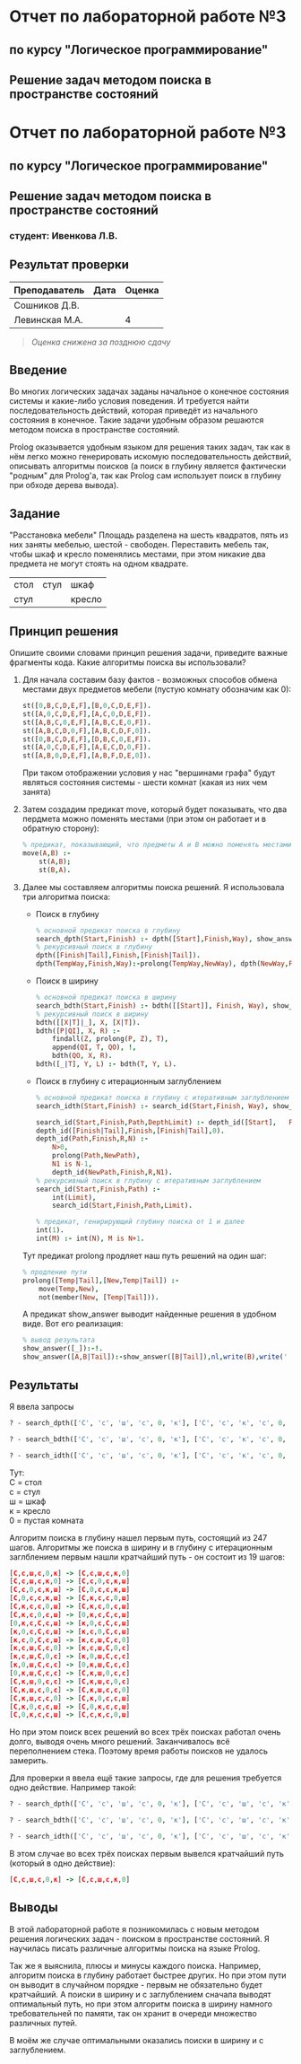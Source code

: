 # Отчет по лабораторной работе №3
## по курсу "Логическое программирование"

## Решение задач методом поиска в пространстве состояний

# Отчет по лабораторной работе №3
## по курсу "Логическое программирование"

## Решение задач методом поиска в пространстве состояний

### студент: Ивенкова Л.В.

## Результат проверки

| Преподаватель     | Дата         |  Оценка       |
|-------------------|--------------|---------------|
| Сошников Д.В. |              |               |
| Левинская М.А.|              |       4       |

> *Оценка снижена за позднюю сдачу*

## Введение

Во многих логических задачах заданы начальное о конечное состояния системы и какие-либо условия поведения. И требуется найти последовательность действий, которая приведёт из начального состояния в конечное. Такие задачи удобным образом решаются методом поиска в пространстве состояний.

Prolog оказывается удобным языком для решения таких задач, так как в нём легко можно генерировать искомую последовательность действий, описывать алгоритмы поисков (а поиск в глубину является фактически "родным" для Prolog'а, так как Prolog сам использует поиск в глубину при обходе дерева вывода).

## Задание

"Расстановка мебели"
Площадь разделена на шесть квадратов, пять из них заняты мебелью, шестой - свободен. Переставить мебель так, чтобы шкаф и кресло поменялись местами, при этом никакие два предмета не могут стоять на одном квадрате.

| | | |
|-|-|-|
| стол | стул | шкаф |
| стул |      | кресло |

## Принцип решения

Опишите своими словами принцип решения задачи, приведите важные фрагменты кода. Какие алгоритмы поиска вы использовали?

1. Для начала составим базу фактов - возможных способов обмена местами двух предметов мебели (пустую комнату обозначим как 0):

   ```prolog
   st([0,B,C,D,E,F],[B,0,C,D,E,F]).
   st([A,0,C,D,E,F],[A,C,0,D,E,F]).
   st([A,B,C,0,E,F],[A,B,C,E,0,F]).
   st([A,B,C,D,0,F],[A,B,C,D,F,0]).
   st([0,B,C,D,E,F],[D,B,C,0,E,F]).
   st([A,0,C,D,E,F],[A,E,C,D,0,F]).
   st([A,B,0,D,E,F],[A,B,F,D,E,0]).
   ```

   При таком отображении условия у нас "вершинами графа" будут являться состояния системы - шести комнат (какая из них чем занята)

2. Затем создадим предикат move, который будет показывать, что два пердмета можно поменять местами (при этом он работает и в обратную сторону):

   ```prolog
   % предикат, показывающий, что предметы A и B можно поменять местами
   move(A,B) :- 
       st(A,B);
       st(B,A).
   ```

3. Далее мы составляем алгоритмы поиска решений. Я использовала три алгоритма поиска:

   - Поиск в глубину

      ```prolog
      % основной предикат поиска в глубину
      search_dpth(Start,Finish) :- dpth([Start],Finish,Way), show_answer(Way).
      % рекурсивный поиск в глубину
      dpth([Finish|Tail],Finish,[Finish|Tail]).
      dpth(TempWay,Finish,Way):-prolong(TempWay,NewWay), dpth(NewWay,Finish,Way).
      ```

   - Поиск в ширину
   
      ```prolog
      % основной предикат поиска в ширину
      search_bdth(Start,Finish) :- bdth([[Start]], Finish, Way), show_answer(Way).
      % рекурсивный поиск в ширину
      bdth([[X|T]|_], X, [X|T]).
      bdth([P|QI], X, R) :- 
          findall(Z, prolong(P, Z), T),
          append(QI, T, QO), !,
          bdth(QO, X, R).
      bdth([_|T], Y, L) :- bdth(T, Y, L).
      ```
   - Поиск в глубину с итерационным заглублением

      ```prolog
      % основной предикат поиска в глубину с итеративным заглублением
      search_idth(Start,Finish) :- search_id(Start,Finish, Way), show_answer(Way).

      search_id(Start,Finish,Path,DepthLimit) :- depth_id([Start],   Finish,Path,DepthLimit).
      depth_id([Finish|Tail],Finish,[Finish|Tail],0).
      depth_id(Path,Finish,R,N) :- 
          N>0,
          prolong(Path,NewPath),
          N1 is N-1,
          depth_id(NewPath,Finish,R,N1).
      % рекурсивный поиск в глубину с итеративным заглублением
      search_id(Start,Finish,Path) :- 
          int(Limit),
          search_id(Start,Finish,Path,Limit).

      % предикат, генирирующий глубину поиска от 1 и далее
      int(1).
      int(M) :- int(N), M is N+1.
      ```

   Тут предикат prolong продляет наш путь решений на один шаг:

   ```prolog
   % продление пути
   prolong([Temp|Tail],[New,Temp|Tail]) :-
       move(Temp,New),
       not(member(New, [Temp|Tail])).
   ```

   А предикат show_answer выводит найденные решения в удобном виде. Вот его реализация:

   ```prolog
   % вывод результата
   show_answer([_]):-!.
   show_answer([A,B|Tail]):-show_answer([B|Tail]),nl,write(B),write(' -> '),write(A).
   ```

## Результаты

Я ввела запросы

```prolog
? - search_dpth(['С', 'с', 'ш', 'с', 0, 'к'], ['С', 'с', 'к', 'с', 0, 'ш']).

? - search_bdth(['С', 'с', 'ш', 'с', 0, 'к'], ['С', 'с', 'к', 'с', 0, 'ш']).

? - search_idth(['С', 'с', 'ш', 'с', 0, 'к'], ['С', 'с', 'к', 'с', 0, 'ш']).
``` 

Тут:  
С = стол  
с = стул  
ш = шкаф  
к = кресло   
0 = пустая комната  

Алгоритм поиска в глубину нашел первым путь, состоящий из 247 шагов. Алгоритмы же поиска в ширину и в глубину с итерационным заглблением первым нашли кратчайший путь - он состоит из 19 шагов:

```prolog
[С,с,ш,с,0,к] -> [С,с,ш,с,к,0]
[С,с,ш,с,к,0] -> [С,с,0,с,к,ш]
[С,с,0,с,к,ш] -> [С,0,с,с,к,ш]
[С,0,с,с,к,ш] -> [С,к,с,с,0,ш]
[С,к,с,с,0,ш] -> [С,к,с,0,с,ш]
[С,к,с,0,с,ш] -> [0,к,с,С,с,ш]
[0,к,с,С,с,ш] -> [к,0,с,С,с,ш]
[к,0,с,С,с,ш] -> [к,с,0,С,с,ш]
[к,с,0,С,с,ш] -> [к,с,ш,С,с,0]
[к,с,ш,С,с,0] -> [к,с,ш,С,0,с]
[к,с,ш,С,0,с] -> [к,0,ш,С,с,с]
[к,0,ш,С,с,с] -> [0,к,ш,С,с,с]
[0,к,ш,С,с,с] -> [С,к,ш,0,с,с]
[С,к,ш,0,с,с] -> [С,к,ш,с,0,с]
[С,к,ш,с,0,с] -> [С,к,ш,с,с,0]
[С,к,ш,с,с,0] -> [С,к,0,с,с,ш]
[С,к,0,с,с,ш] -> [С,0,к,с,с,ш]
[С,0,к,с,с,ш] -> [С,с,к,с,0,ш]
```

Но при этом поиск всех решений во всех трёх поисках работал очень долго, выводя очень много решений. Заканчивалось всё переполнением стека. Поэтому время работы поисков не удалось замерить.

Для проверки я ввела ещё такие запросы, где для решения требуется одно действие. Например такой:

```prolog
? - search_dpth(['С', 'с', 'ш', 'с', 0, 'к'], ['С', 'с', 'ш', 'с', 'к', 0]).

? - search_bdth(['С', 'с', 'ш', 'с', 0, 'к'], ['С', 'с', 'ш', 'с', 'к', 0]).

? - search_idth(['С', 'с', 'ш', 'с', 0, 'к'], ['С', 'с', 'ш', 'с', 'к', 0]).
``` 

В этом случае во всех трёх поисках первым вывелся кратчайший путь (который в одно действие):

```prolog
[С,с,ш,с,0,к] -> [С,с,ш,с,к,0]
``` 


## Выводы

В этой лабораторной работе я позникомилась с новым методом решения логических задач - поиском в пространстве состояний. Я научилась писать различные алгоритмы поиска на языке Prolog.

Так же я выяснила, плюсы и минусы каждого поиска. Например, алгоритм поиска в глубину работает быстрее других. Но при этом пути он выводит в случайном порядке - первым не обязательно будет кратчайший. А поиски в ширину и с заглублением сначала выводят оптимальный путь, но при этом алгоритм поиска в ширину намного требовательней по памяти, так он хранит в очереди множество различных путей. 

В моём же случае оптимальными оказались поиски в ширину и с заглублением.





